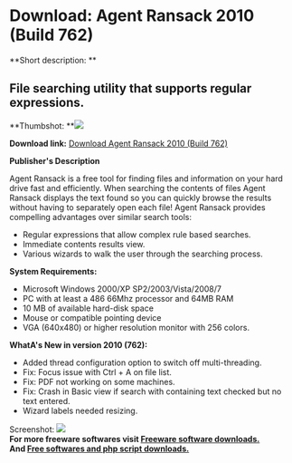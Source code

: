 # Download: Agent Ransack 2010 (Build 762)

**Short description: **

## File searching utility that supports regular expressions.

  
**Thumbshot: **![](http://www.freewarefiles.com/screenshot/agentransack3_md.jpg)   
  
**Download link:** [Download Agent Ransack 2010 (Build 762)](http://freesoftwares.boysofts.com/Agent-Ransack_program_6619.html)  
  

**Publisher's Description**  
  

Agent Ransack is a free tool for finding files and information on your hard
drive fast and efficiently. When searching the contents of files Agent Ransack
displays the text found so you can quickly browse the results without having
to separately open each file! Agent Ransack provides compelling advantages
over similar search tools:

  * Regular expressions that allow complex rule based searches. 
  * Immediate contents results view. 
  * Various wizards to walk the user through the searching process. 

**System Requirements:**

  * Microsoft Windows 2000/XP SP2/2003/Vista/2008/7 
  * PC with at least a 486 66Mhz processor and 64MB RAM 
  * 10 MB of available hard-disk space 
  * Mouse or compatible pointing device 
  * VGA (640x480) or higher resolution monitor with 256 colors. 

**WhatA's New in version 2010 (762):**

  * Added thread configuration option to switch off multi-threading. 
  * Fix: Focus issue with Ctrl + A on file list. 
  * Fix: PDF not working on some machines. 
  * Fix: Crash in Basic view if search with containing text checked but no text entered. 
  * Wizard labels needed resizing. 

  
  
Screenshot: ![](http://www.freewarefiles.com/screenshot/agentransack3.jpg)  
**For more freeware softwares visit [Freeware software downloads.](http://freesoftwares.boysofts.com/)**   
**And [Free softwares and php script downloads.](http://www.boysofts.com/)**

